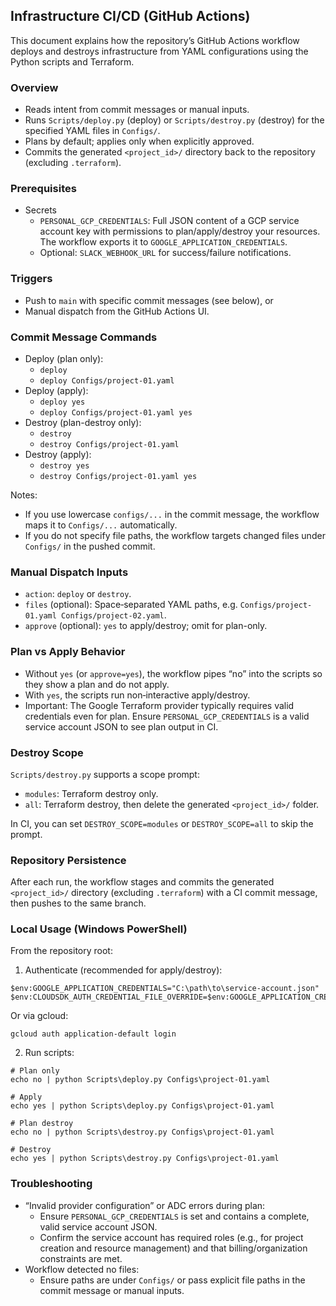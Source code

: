 ## Infrastructure CI/CD (GitHub Actions)

This document explains how the repository’s GitHub Actions workflow deploys and destroys infrastructure from YAML configurations using the Python scripts and Terraform.

### Overview
- Reads intent from commit messages or manual inputs.
- Runs `Scripts/deploy.py` (deploy) or `Scripts/destroy.py` (destroy) for the specified YAML files in `Configs/`.
- Plans by default; applies only when explicitly approved.
- Commits the generated `<project_id>/` directory back to the repository (excluding `.terraform`).

### Prerequisites
- Secrets
  - `PERSONAL_GCP_CREDENTIALS`: Full JSON content of a GCP service account key with permissions to plan/apply/destroy your resources. The workflow exports it to `GOOGLE_APPLICATION_CREDENTIALS`.
  - Optional: `SLACK_WEBHOOK_URL` for success/failure notifications.

### Triggers
- Push to `main` with specific commit messages (see below), or
- Manual dispatch from the GitHub Actions UI.

### Commit Message Commands
- Deploy (plan only):
  - `deploy`
  - `deploy Configs/project-01.yaml`
- Deploy (apply):
  - `deploy yes`
  - `deploy Configs/project-01.yaml yes`
- Destroy (plan-destroy only):
  - `destroy`
  - `destroy Configs/project-01.yaml`
- Destroy (apply):
  - `destroy yes`
  - `destroy Configs/project-01.yaml yes`

Notes:
- If you use lowercase `configs/...` in the commit message, the workflow maps it to `Configs/...` automatically.
- If you do not specify file paths, the workflow targets changed files under `Configs/` in the pushed commit.

### Manual Dispatch Inputs
- `action`: `deploy` or `destroy`.
- `files` (optional): Space‑separated YAML paths, e.g. `Configs/project-01.yaml Configs/project-02.yaml`.
- `approve` (optional): `yes` to apply/destroy; omit for plan-only.

### Plan vs Apply Behavior
- Without `yes` (or `approve=yes`), the workflow pipes “no” into the scripts so they show a plan and do not apply.
- With `yes`, the scripts run non‑interactive apply/destroy.
- Important: The Google Terraform provider typically requires valid credentials even for plan. Ensure `PERSONAL_GCP_CREDENTIALS` is a valid service account JSON to see plan output in CI.

### Destroy Scope
`Scripts/destroy.py` supports a scope prompt:
- `modules`: Terraform destroy only.
- `all`: Terraform destroy, then delete the generated `<project_id>/` folder.

In CI, you can set `DESTROY_SCOPE=modules` or `DESTROY_SCOPE=all` to skip the prompt.

### Repository Persistence
After each run, the workflow stages and commits the generated `<project_id>/` directory (excluding `.terraform`) with a CI commit message, then pushes to the same branch.

### Local Usage (Windows PowerShell)
From the repository root:

1) Authenticate (recommended for apply/destroy):
```
$env:GOOGLE_APPLICATION_CREDENTIALS="C:\path\to\service-account.json"
$env:CLOUDSDK_AUTH_CREDENTIAL_FILE_OVERRIDE=$env:GOOGLE_APPLICATION_CREDENTIALS
```
Or via gcloud:
```
gcloud auth application-default login
```

2) Run scripts:
```
# Plan only
echo no | python Scripts\deploy.py Configs\project-01.yaml

# Apply
echo yes | python Scripts\deploy.py Configs\project-01.yaml

# Plan destroy
echo no | python Scripts\destroy.py Configs\project-01.yaml

# Destroy
echo yes | python Scripts\destroy.py Configs\project-01.yaml
```

### Troubleshooting
- “Invalid provider configuration” or ADC errors during plan:
  - Ensure `PERSONAL_GCP_CREDENTIALS` is set and contains a complete, valid service account JSON.
  - Confirm the service account has required roles (e.g., for project creation and resource management) and that billing/organization constraints are met.
- Workflow detected no files:
  - Ensure paths are under `Configs/` or pass explicit file paths in the commit message or manual inputs.



